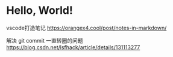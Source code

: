 # Hello, World!

vscode打造笔记
https://orangex4.cool/post/notes-in-markdown/


解决 git commit 一直转圈的问题
https://blog.csdn.net/lsfhack/article/details/131113277
